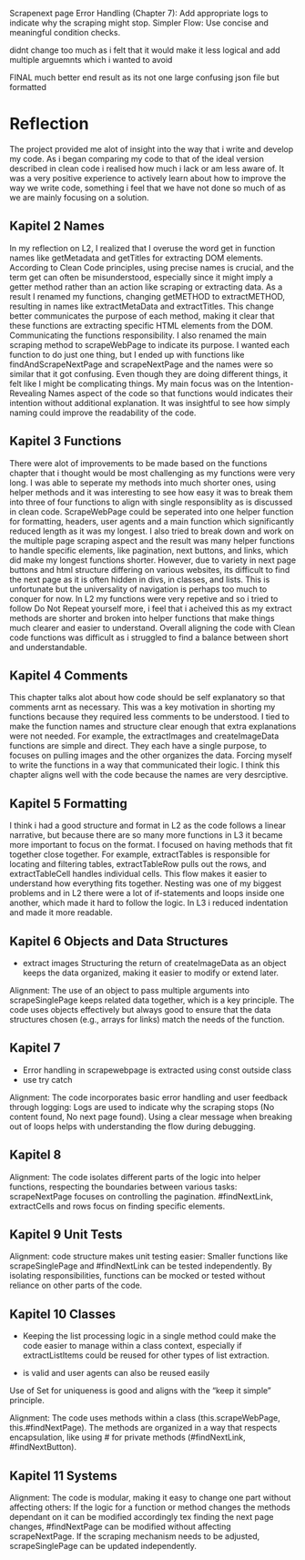 Scrapenext page
Error Handling (Chapter 7): Add appropriate logs to indicate why the scraping might stop.
Simpler Flow: Use concise and meaningful condition checks.

didnt change too much as i felt that it would make it less logical and add multiple arguemnts which i wanted to avoid


FINAL
much better end result as its not one large confusing json file but formatted 

# Reflection
The project provided me alot of insight into the way that i write and develop my code. As i began comparing my code to that of the ideal version described in clean code i realised how much i lack or am less aware of. 
It was a very positive experience to actively learn about how to improve the way we write code, something i feel that we have not done so much of as we are mainly focusing on a solution. 

## Kapitel 2 Names
In my reflection on L2, I realized that I overuse the word get in function names like getMetadata and getTitles for extracting DOM elements. According to Clean Code principles, using precise names is crucial, and the term get can often be misunderstood, especially since it might imply a getter method rather than an action like scraping or extracting data. As a result I renamed my functions, changing getMETHOD to extractMETHOD, resulting in names like extractMetaData and extractTitles. This change better communicates the purpose of each method, making it clear that these functions are extracting specific HTML elements from the DOM. Communicating the functions responsibility. I also renamed the main scraping method to scrapeWebPage to indicate its purpose. I wanted each function to do just one thing, but I ended up with functions like findAndScrapeNextPage and scrapeNextPage and the names were so similar that it got confusing. Even though they are doing different things, it felt like I might be complicating things. My main focus was on the Intention-Revealing Names aspect of the code so that functions would indicates their intention without additional explanation. It was insightful to see how simply naming could improve the readability of the code.  

## Kapitel 3 Functions
There were alot of improvements to be made based on the functions chapter that i thought would be most challenging as my functions were very long. I was able to seperate my methods into much shorter ones, using helper methods and it was interesting to see how easy it was to break them into three of four functions to align with single responsiblity as is discussed in clean code. ScrapeWebPage could be seperated into one helper function for formatting, headers, user agents and a main function which significantly reduced length as it was my longest. I also tried to break down and work on the multiple page scraping aspect and the result was many helper functions to handle specific elements, like pagination, next buttons, and links, which did make my longest functions shorter. However, due to variety in next page buttons and html structure differing on various websites, its difficult to find the next page as it is often hidden in divs, in classes, and lists. This is unfortunate but the universality of navigation is perhaps too much to conquer for now. In L2 my functions were very repetive and so i tried to follow Do Not Repeat yourself more, i feel that i acheived this as my extract methods are shorter and broken into helper functions that make things much clearer and easier to understand. Overall aligning the code with Clean code functions was difficult as i struggled to find a balance between short and understandable.

## Kapitel 4 Comments
This chapter talks alot about how code should be self explanatory so that comments arnt as necessary. This was a key motivation in shorting my functions because they required less comments to be understood. I tied to make the function names and structure clear enough that extra explanations were not needed. For example, the extractImages and createImageData functions are simple and direct. They each have a single purpose, to focuses on pulling images and the other organizes the data. Forcing myself to write the functions in a way that communicated their logic. I think this chapter aligns well with the code because the names are very desrciptive. 

## Kapitel 5 Formatting
I think i had a good structure and format in L2 as the code follows a linear narrative, but because there are so many more functions in L3 it became more important to focus on the format. I focused on having methods that fit together close together. For example, extractTables is responsible for locating and filtering tables, extractTableRow pulls out the rows, and extractTableCell handles individual cells. This flow makes it easier to understand how everything fits together. Nesting was one of my biggest problems and in L2 there were a lot of if-statements and loops inside one another, which made it hard to follow the logic. In L3 i reduced indentation and made it more readable.

## Kapitel 6  Objects and Data Structures

- extract images Structuring the return of createImageData as an object keeps the data organized, making it easier to modify or extend later.

Alignment: The use of an object to pass multiple arguments into scrapeSinglePage keeps related data together, which is a key principle.
The code uses objects effectively but always good to ensure that the data structures chosen (e.g., arrays for links) match the needs of the function. 

## Kapitel 7
- Error handling in scrapewebpage is extracted using const outside class
- use try catch

Alignment: The code incorporates basic error handling and user feedback through logging:
Logs are used to indicate why the scraping stops (No content found, No next page found).
Using a clear message when breaking out of loops helps with understanding the flow during debugging.


## Kapitel 8

Alignment: The code isolates different parts of the logic into helper functions, respecting the boundaries between various tasks:
scrapeNextPage focuses on controlling the pagination.
#findNextLink, extractCells and rows focus on finding specific elements.

## Kapitel 9 Unit Tests

Alignment: code structure makes unit testing easier:
Smaller functions like scrapeSinglePage and #findNextLink can be tested independently.
By isolating responsibilities, functions can be mocked or tested without reliance on other parts of the code.



## Kapitel 10 Classes
-  Keeping the list processing logic in a single method could make the code easier to manage within a class context, especially if extractListItems could be reused for other types of list extraction.

- is valid and user agents can also be reused easily

Use of Set for uniqueness is good and aligns with the “keep it simple” principle.

Alignment: The code uses methods within a class (this.scrapeWebPage, this.#findNextPage). The methods are organized in a way that respects encapsulation, like using # for private methods (#findNextLink, #findNextButton).

## Kapitel 11 Systems

Alignment: The code is modular, making it easy to change one part without affecting others:
If the logic for a function or method changes the methods dependant on it can be modified accordingly tex finding the next page changes, #findNextPage can be modified without affecting scrapeNextPage.
If the scraping mechanism needs to be adjusted, scrapeSinglePage can be updated independently.
